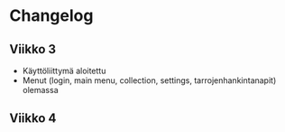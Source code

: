 # Changelog

## Viikko 3

- Käyttöliittymä aloitettu
- Menut (login, main menu, collection, settings, tarrojenhankintanapit) olemassa

## Viikko 4
